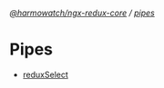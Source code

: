 ###### [@harmowatch/ngx-redux-core](../../README.md) / [pipes](../index.md)
 
# Pipes

- [reduxSelect](./redux-select.md)
